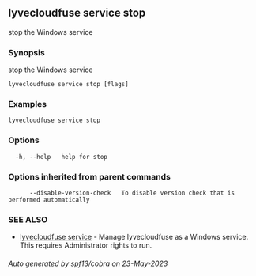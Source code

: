 ## lyvecloudfuse service stop

stop the Windows service

### Synopsis

stop the Windows service

```
lyvecloudfuse service stop [flags]
```

### Examples

```
lyvecloudfuse service stop
```

### Options

```
  -h, --help   help for stop
```

### Options inherited from parent commands

```
      --disable-version-check   To disable version check that is performed automatically
```

### SEE ALSO

* [lyvecloudfuse service](lyvecloudfuse_service.md)	 - Manage lyvecloudfuse as a Windows service. This requires Administrator rights to run.

###### Auto generated by spf13/cobra on 23-May-2023
